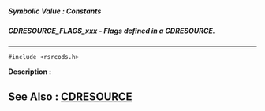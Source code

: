 ##### Symbolic Value : Constants
##### CDRESOURCE_FLAGS_xxx - Flags defined in a CDRESOURCE.
---
```
#include <rsrcods.h>
```
**Description :**



**See Also :**
[CDRESOURCE](/domino-c-api-docs/reference/Data/CDRESOURCE)
---
